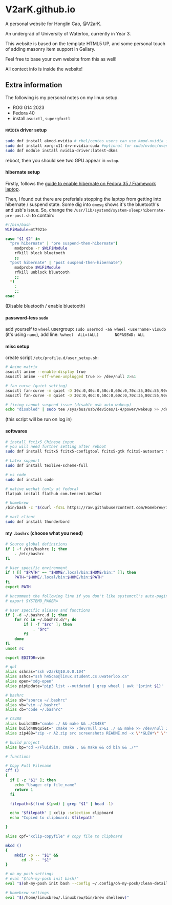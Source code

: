 # V2arK.github.io

A personal website for Honglin Cao, @V2arK.

An undergrad of University of Waterloo, currently in Year 3.

This website is based on the template HTML5 UP, and some personal touch of adding masonry item support in Gallary.

Feel free to base your own website from this as well!

All contect info is inside the website!


## Extra information
The following is my personal notes on my linux setup.

- ROG G14 2023
- Fedora 40
- install `asusctl`, `supergfxctl`

#### `NVIDIA` driver setup

```bash
sudo dnf install akmod-nvidia # rhel/centos users can use kmod-nvidia instead
sudo dnf install xorg-x11-drv-nvidia-cuda #optional for cuda/nvdec/nvenc support
sudo dnf module install nvidia-driver:latest-dkms
```

reboot, then you should see two GPU appear in `nvtop`.

#### hibernate setup

Firstly, follows the [guide to enable hibernate on Fedora 35 / Framework laptop](https://community.frame.work/t/guide-framework-16-hibernate-w-swapfile-setup-on-fedora-40/53080).

Then, I found out there are preferials stopping the laptop from getting into hibernate / suspend state. Some dig into `dmesg` shows it's the bluetooth's and usb's issue. So, change the `/usr/lib/systemd/system-sleep/hibernate-pre-post.sh` to contain:

```bash
#!/bin/bash
WiFiModule=mt7921e

case "$1 $2" in
  "pre hibernate" | "pre suspend-then-hibernate")
    modprobe -r $WiFiModule
    rfkill block bluetooth
    ;;
  "post hibernate" | "post suspend-then-hibernate")
    modprobe $WiFiModule
    rfkill unblock bluetooth
    ;;
  *)
    :
    ;;
esac
```
(Disable bluetooth / enable bluetooth)

#### password-less `sudo`

add yourself to `wheel` usergroup: `sudo usermod -aG wheel <username>`
`visudo` (it's using `nano`), add line: `%wheel  ALL=(ALL)       NOPASSWD: ALL`

#### misc setup

create script `/etc/profile.d/user_setup.sh`:

```bash
# Anime matrix
asusctl anime --enable-display true
asusctl anime --off-when-unplugged true >> /dev/null 2>&1

# fan curve (quiet setting)
asusctl fan-curve -m quiet -D 30c:0,40c:0,50c:0,60c:0,70c:35,80c:55,90c:65,100c:65 -e true -f gpu >> /dev/null 2>&1
asusctl fan-curve -m quiet -D 30c:0,40c:0,50c:0,60c:0,70c:35,80c:55,90c:65,100c:65 -e true -f cpu >> /dev/null 2>&1

# fixing cannot suspend issue (disable usb auto wakeup)
echo "disabled" | sudo tee /sys/bus/usb/devices/1-4/power/wakeup >> /dev/null 2&>2
```
(this script will be run on log in)

#### softwares

```bash
# install fctix5 Chinese input
# you will need further setting after reboot
sudo dnf install fcitx5 fcitx5-configtool fcitx5-gtk fcitx5-autostart fcitx5-qt fcitx5-chinese-addons  fcitx5-data kcm-fcitx5 

# Latex support
sudo dnf install texlive-scheme-full 

# vs code
sudo dnf install code

# native wechat (only at fedora)
flatpak install flathub com.tencent.WeChat

# homebrew
/bin/bash -c "$(curl -fsSL https://raw.githubusercontent.com/Homebrew/install/HEAD/install.sh)"

# mail client
sudo dnf install thunderbord

```

#### my `.bashrc` (choose what you need)

```bash
# Source global definitions
if [ -f /etc/bashrc ]; then
    . /etc/bashrc
fi

# User specific environment
if ! [[ "$PATH" =~ "$HOME/.local/bin:$HOME/bin:" ]]; then
    PATH="$HOME/.local/bin:$HOME/bin:$PATH"
fi
export PATH

# Uncomment the following line if you don't like systemctl's auto-paging feature:
# export SYSTEMD_PAGER=

# User specific aliases and functions
if [ -d ~/.bashrc.d ]; then
    for rc in ~/.bashrc.d/*; do
        if [ -f "$rc" ]; then
            . "$rc"
        fi
    done
fi
unset rc

export EDITOR=vim

# qol
alias sshnas="ssh v2ark@10.0.0.104"
alias sshcs="ssh h45cao@linux.student.cs.uwaterloo.ca"
alias open="xdg-open"
alias pipUpdate="pip3 list --outdated | grep wheel | awk '{print $1}' | xargs -n1 pip3 install -U"

# bashrc
alias sb="source ~/.bashrc"
alias vb="vim ~/.bashrc"
alias cb="code ~/.bashrc"

# CS488
alias build488="cmake ./ && make && ./CS488"
alias build488quiet=" cmake >> /dev/null 2>&1 ./ && make >> /dev/null 2>&1  && ./CS488"
alias zip488="zip -r A2.zip src screenshots README.md -x \"*GLEW*\" \"*GLFW*\" \"src/linalg.h\" \"src/gif.h\" \"src/stb*\""

# build project
alias bp="cd ~/FluidSim; cmake . && make && cd bin && ./*"

# functions

# Copy Full Filename
cff ()
{
  if [ -z "$1" ]; then
    echo "Usage: cfp file_name"
    return 1
  fi

  filepath=$(find $(pwd) | grep "$1" | head -1)

  echo "$filepath" | xclip -selection clipboard
  echo "Copied to clipboard: $filepath"

}

alias cpf="xclip-copyfile" # copy file to clipboard

mkcd ()
{
    mkdir -p -- "$1" &&
       cd -P -- "$1"
}

# oh my posh settings
# eval "$(oh-my-posh init bash)"
eval "$(oh-my-posh init bash --config ~/.config/oh-my-posh/clean-detailed.omp.json)"

# homebrew settings
eval "$(/home/linuxbrew/.linuxbrew/bin/brew shellenv)"

```